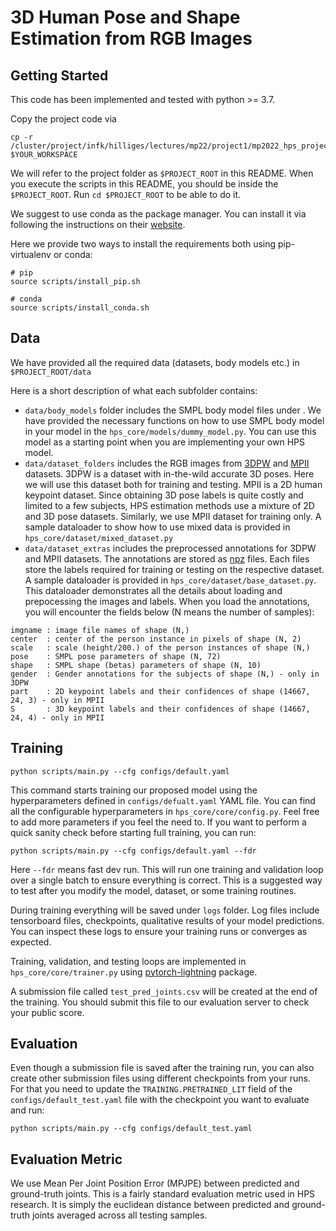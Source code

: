 # 3D Human Pose and Shape Estimation from RGB Images

## Getting Started
This code has been implemented and tested with python >= 3.7.

Copy the project code via

```shell
cp -r /cluster/project/infk/hilliges/lectures/mp22/project1/mp2022_hps_project $YOUR_WORKSPACE
```

We will refer to the project folder as `$PROJECT_ROOT` in this README. When you execute the scripts in this README,
you should be inside the `$PROJECT_ROOT`. Run `cd $PROJECT_ROOT` to be able to do it.

We suggest to use conda as the package manager. You can install it via following the instructions on their 
[website](https://docs.conda.io/en/latest/miniconda.html).

Here we provide two ways to install the requirements both using pip-virtualenv or conda:

```shell
# pip
source scripts/install_pip.sh

# conda
source scripts/install_conda.sh
```

## Data

We have provided all the required data (datasets, body models etc.) in `$PROJECT_ROOT/data`

Here is a short description of what each subfolder contains:

- `data/body_models` folder includes the SMPL body model files under . We have provided the necessary functions
on how to use SMPL body model in your model in the `hps_core/models/dummy_model.py`. You can use this model as a 
starting point when you are implementing your own HPS model.
- `data/dataset_folders` includes the RGB images from [3DPW](https://virtualhumans.mpi-inf.mpg.de/3DPW) 
and [MPII](http://human-pose.mpi-inf.mpg.de/) datasets. 3DPW is a dataset with in-the-wild accurate 3D poses. Here we
will use this dataset both for training and testing. MPII is a 2D human keypoint dataset. 
Since obtaining 3D pose labels is
quite costly and limited to a few subjects, HPS estimation methods use a mixture of 2D and 3D pose datasets. Similarly,
we use MPII dataset for training only. A sample dataloader to show how to use mixed data is provided in 
`hps_core/dataset/mixed_dataset.py`
- `data/dataset_extras` includes the preprocessed annotations for 3DPW and MPII datasets. The annotations are stored
as [npz](https://numpy.org/doc/stable/reference/generated/numpy.savez.html) files. Each files store the labels required
for training or testing on the respective dataset. A sample dataloader is provided in `hps_core/dataset/base_dataset.py`.
This dataloader demonstrates all the details about loading and prepocessing the images and labels.
When you load the annotations, you will encounter the fields below 
(N means the number of samples):
```
imgname : image file names of shape (N,)
center  : center of the person instance in pixels of shape (N, 2)
scale   : scale (height/200.) of the person instances of shape (N,)
pose    : SMPL pose parameters of shape (N, 72)
shape   : SMPL shape (betas) parameters of shape (N, 10)
gender  : Gender annotations for the subjects of shape (N,) - only in 3DPW
part    : 2D keypoint labels and their confidences of shape (14667, 24, 3) - only in MPII
S       : 3D keypoint labels and their confidences of shape (14667, 24, 4) - only in MPII
```


## Training
```shell
python scripts/main.py --cfg configs/default.yaml
```

This command starts training our proposed model using the hyperparameters defined in `configs/defualt.yaml` YAML file. 
You can find all the configurable hyperparameters in `hps_core/core/config.py`. Feel free to add more parameters if you
feel the need to. If you want to perform a quick sanity check before starting full training, you can run:

```shell
python scripts/main.py --cfg configs/default.yaml --fdr
```

Here `--fdr` means fast dev run. This will run one training and validation loop over a single batch to ensure everything
is correct. This is a suggested way to test after you modify the model, dataset, or some training routines.

During training everything will be saved under `logs` folder. Log files include tensorboard files, checkpoints,
qualitative results of your model predictions. You can inspect these logs to ensure your training runs or converges 
as expected.

Training, validation, and testing loops are implemented in `hps_core/core/trainer.py` using 
[pytorch-lightning](https://www.pytorchlightning.ai/) package.

A submission file called `test_pred_joints.csv` will be created at the end of the training. You should submit this file
to our evaluation server to check your public score.

## Evaluation

Even though a submission file is saved after the training run, you can also create other submission files using different
checkpoints from your runs. For that you need to update the `TRAINING.PRETRAINED_LIT` field of the 
`configs/default_test.yaml` file with the checkpoint you want to evaluate and run:

```shell
python scripts/main.py --cfg configs/default_test.yaml
```

## Evaluation Metric

We use Mean Per Joint Position Error (MPJPE) between predicted and ground-truth joints. 
This is a fairly standard evaluation metric used in HPS research. 
It is simply the euclidean distance between predicted and ground-truth joints averaged
across all testing samples.
